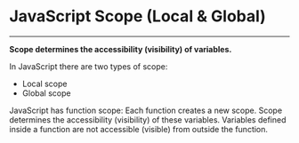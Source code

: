# JavaScript Scope \(Local & Global\)

---

**Scope determines the accessibility \(visibility\) of variables.**

In JavaScript there are two types of scope:

* Local scope
* Global scope

JavaScript has function scope: Each function creates a new scope. Scope determines the accessibility \(visibility\) of these variables. Variables defined inside a function are not accessible \(visible\) from outside the function.



